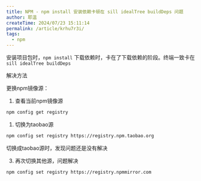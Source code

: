 ```yaml
---
title: NPM - npm install 安装依赖卡顿在 sill idealTree buildDeps 问题
author: 耶温
createTime: 2024/07/23 15:11:14
permalink: /article/krhu7r3i/
tags:
  - npm
---
```


安装项目包时，`npm install` 下载依赖时，卡在了下载依赖的阶段。终端一致卡在 `sill idealTree buildDeps`


解决方法


更换npm镜像源：

1. 查看当前npm镜像源
```bash
npm config get registry
```
1. 切换为taobao源

```bash
npm config set registry https://registry.npm.taobao.org
```
切换成taobao源时，发现问题还是没有解决

3. 再次切换其他源，问题解决
   
```bash
npm config set registry https://registry.npmmirror.com
```
